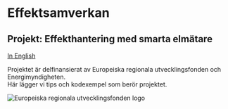 # Effektsamverkan
## Projekt: Effekthantering med smarta elmätare
[In English](https://github.com/guni12/Effektsamverkan/blob/main/resources/English/About.md)<br>

Projektet är delfinansierat av Europeiska regionala utvecklingsfonden och Energimyndigheten.<br>
Här lägger vi tips och kodexempel som berör projektet.

![Europeiska regionala utvecklingsfonden logo](https://effektsamverkan.se/storage/img/eu-logo220.jpg)